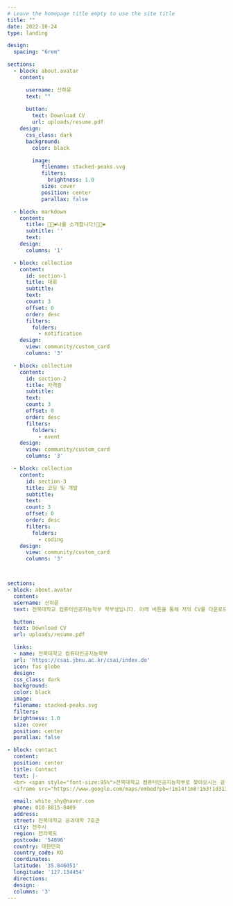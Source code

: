 ```yaml
---
# Leave the homepage title empty to use the site title
title: ""
date: 2022-10-24
type: landing

design:
  spacing: "6rem"

sections:
  - block: about.avatar
    content:

      username: 신하윤
      text: ""
      
      button:
        text: Download CV
        url: uploads/resume.pdf
    design:
      css_class: dark
      background:
        color: black

        image:
           filename: stacked-peaks.svg
           filters:
             brightness: 1.0
           size: cover
           position: center
           parallax: false

  - block: markdown
    content:
      title: 🐇💖❤나를 소개합니다!🐇💖❤
      subtitle: ''
      text: 
    design:
      columns: '1'

  - block: collection
    content:
      id: section-1
      title: 대회
      subtitle:
      text:
      count: 3
      offset: 0
      order: desc
      filters:
        folders:
          - notification
    design:
      view: community/custom_card
      columns: '3'

  - block: collection
    content:
      id: section-2
      title: 자격증
      subtitle:
      text:
      count: 3
      offset: 0
      order: desc
      filters:
        folders:
          - event
    design:
      view: community/custom_card
      columns: '3'

  - block: collection
    content:
      id: section-3
      title: 코딩 및 개발
      subtitle:
      text:
      count: 3
      offset: 0
      order: desc
      filters:
        folders:
          - coding
    design:
      view: community/custom_card
      columns: '3'



sections:
- block: about.avatar
  content:
  username: 신하윤
  text: 전북대학교 컴퓨터인공지능학부 학부생입니다. 아래 버튼을 통해 저의 CV를 다운로드할 수 있습니다.

  button:
  text: Download CV
  url: uploads/resume.pdf

  links:
  - name: 전북대학교 컴퓨터인공지능학부
  url: 'https://csai.jbnu.ac.kr/csai/index.do'
  icon: fas globe
  design:
  css_class: dark
  background:
  color: black
  image:
  filename: stacked-peaks.svg
  filters:
  brightness: 1.0
  size: cover
  position: center
  parallax: false

- block: contact
  content:
  position: center
  title: Contact
  text: |-
  <br> <span style="font-size:95%">전북대학교 컴퓨터인공지능학부로 찾아오시는 길(공대 7호관)</span> <br>
  <iframe src="https://www.google.com/maps/embed?pb=!1m14!1m8!1m3!1d3133.3336544142727!2d127.134454!3d35.846051!3m2!1i1024!2i768!4f13.1!3m3!1m2!1s0x0%3A0x0!2zMzXCsDUwJzQ1LjgiTiAxMjfCsDA4JzA0LjAiRQ!5e0!3m2!1sko!2skr!4v1696304446555" width="600" height="450" style="border:0;" allowfullscreen="" loading="lazy"></iframe>

  email: white_shy@naver.com
  phone: 010-8815-8409
  address:
  street: 전북대학교 공과대학 7호관
  city: 전주시
  region: 전라북도
  postcode: '54896'
  country: 대한민국
  country_code: KO
  coordinates:
  latitude: '35.846051'
  longitude: '127.134454'
  directions:
  design:
  columns: '3'
---
```

